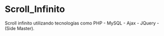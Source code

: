 # Scroll_Infinito
Scroll infinito utilizando tecnologías como  PHP - MySQL - Ajax - JQuery - (Side Master).
